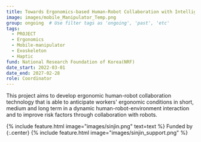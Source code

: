 ```yaml
---
title: Towards Ergonomics-based Human-Robot Collaboration with Intelligent Anticipatory Behaviours
image: images/mobile_Manipulator_Temp.png
group: ongoing  # Use filter tags as 'ongoing', 'past', 'etc'
tags:
  - PROJECT
  - Ergonomics
  - Mobile-manipulator
  - Exoskeleton
  - Haptic
fund: National Research Foundation of Korea(NRF)  
date_start: 2022-03-01
date_end: 2027-02-28
role: Coordinator
---
```


This project aims to develop ergonomic human-robot collaboration technology that is able to anticipate workers' ergonomic conditions in short, medium and long term in a dynamic human-robot-environment interaction and to improve risk factors through collaboration with robots.

{%
  include feature.html
  image="images/sinjin.png"
  text=text
%}
Funded by 
{:.center}
{%
  include feature.html
  image="images/sinjin_support.png"
%}